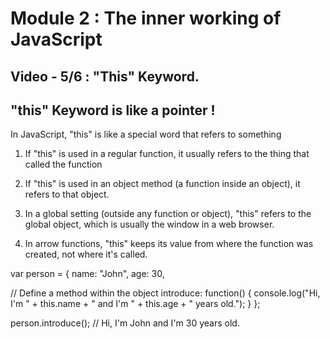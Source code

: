# Module 2 : The inner working of JavaScript

## Video - 5/6 : "This" Keyword.

## "this" Keyword is like a pointer !

In JavaScript, "this" is like a special word that refers to something

1. If "this" is used in a regular function, it usually refers to the thing that called the function

2. If "this" is used in an object method (a function inside an object), it refers to that object.

3. In a global setting (outside any function or object), "this" refers to the global object, which is usually the window in a web browser.

4. In arrow functions, "this" keeps its value from where the function was created, not where it's called.

var person = {
name: "John",
age: 30,

// Define a method within the object
introduce: function() {
console.log("Hi, I'm " + this.name + " and I'm " + this.age + " years old.");
}
};

person.introduce(); // Hi, I'm John and I'm 30 years old.
